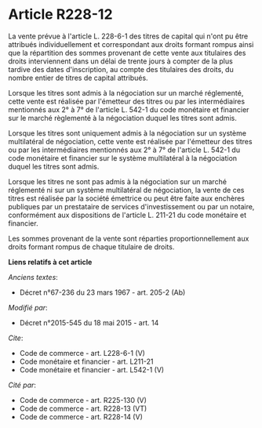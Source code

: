 # Article R228-12

La vente prévue à l'article L. 228-6-1 des titres de capital qui n'ont pu être attribués individuellement et correspondant
aux droits formant rompus ainsi que la répartition des sommes provenant de cette vente aux titulaires des droits
interviennent dans un délai de trente jours à compter de la plus tardive des dates d'inscription, au compte des titulaires
des droits, du nombre entier de titres de capital attribués. 

Lorsque les titres sont admis à la négociation sur un marché réglementé, cette vente est réalisée par l'émetteur des titres
ou par les intermédiaires mentionnés aux 2° à 7° de l'article L. 542-1 du code monétaire et financier sur le marché
règlementé à la négociation duquel les titres sont admis. 

Lorsque les titres sont uniquement admis à la négociation sur un système multilatéral de négociation, cette vente est
réalisée par l'émetteur des titres ou par les intermédiaires mentionnés aux 2° à 7° de l'article L. 542-1 du code monétaire
et financier sur le système multilatéral à la négociation duquel les titres sont admis. 

Lorsque les titres ne sont pas admis à la négociation sur un marché réglementé ni sur un système multilatéral de négociation,
la vente de ces titres est réalisée par la société émettrice ou peut être faite aux enchères publiques par un prestataire de
services d'investissement ou par un notaire, conformément aux dispositions de l'article L. 211-21 du code monétaire et
financier. 

Les sommes provenant de la vente sont réparties proportionnellement aux droits formant rompus de chaque titulaire de droits.

**Liens relatifs à cet article**

_Anciens textes_:

  - Décret n°67-236 du 23 mars 1967 - art. 205-2 (Ab)

_Modifié par_:

  - Décret n°2015-545 du 18 mai 2015 - art. 14

_Cite_:

  - Code de commerce - art. L228-6-1 (V)
  - Code monétaire et financier - art. L211-21
  - Code monétaire et financier - art. L542-1 (V)

_Cité par_:

  - Code de commerce - art. R225-130 (V)
  - Code de commerce - art. R228-13 (VT)
  - Code de commerce - art. R228-14 (V)
